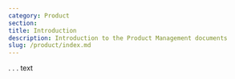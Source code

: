 ```yaml
---
category: Product
section: 
title: Introduction
description: Introduction to the Product Management documents
slug: /product/index.md
---
```


. . . text